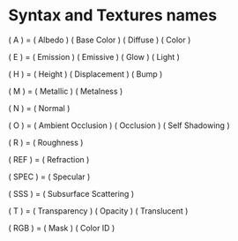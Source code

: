 # Syntax and Textures names
( A ) = ( Albedo ) ( Base Color ) ( Diffuse ) ( Color )

( E ) = ( Emission ) ( Emissive ) ( Glow ) ( Light )

( H ) = ( Height ) ( Displacement ) ( Bump )

( M ) = ( Metallic ) ( Metalness )

( N ) = ( Normal )

( O ) = ( Ambient Occlusion ) ( Occlusion ) ( Self Shadowing )

( R ) = ( Roughness )

( REF ) = ( Refraction )

( SPEC ) = ( Specular )

( SSS ) = ( Subsurface Scattering )

( T ) = ( Transparency ) ( Opacity ) ( Translucent )

( RGB ) = ( Mask ) ( Color ID )